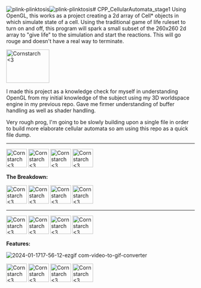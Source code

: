![plink-plinktosis](https://github.com/Kingerthanu/CPP_CellularAutomata_stage1/assets/76754592/23948334-b4bd-465c-b188-0717c6da0abc)![plink-plinktosis](https://github.com/Kingerthanu/CPP_CellularAutomata_stage1/assets/76754592/358a38d2-6107-48bc-b342-b469993b3656)# CPP_CellularAutomata_stage1
  Using OpenGL, this works as a project creating a 2d array of Cell* objects in which simulate state of a cell. Using the traditional game of life ruleset to turn on and off, this program will spark a small subset of the 260x260 2d array to "give life" to the simulation and start the reactions. This will go rouge and doesn't have a real way to terminate.

<img src="https://github.com/Kingerthanu/CPP_CellularAutomata_stage1/assets/76754592/a75aa857-8712-426d-8da4-110db742dffd" alt="Cornstarch <3" width="115" height="89">

  I made this project as a knowledge check for myself in understanding OpenGL from my initial knowledge of the subject using my 3D worldspace engine in my previous repo. Gave me firmer understanding of buffer handling as well as shader handling.

  Very rough prog, I'm going to be slowly building upon a single file in order to build more elaborate cellular automata so am using this repo as a quick file dump.


------------------------------------------------------

<img src="https://github.com/Kingerthanu/CPP_CellularAutomata_stage1/assets/76754592/0e0f4579-756c-4805-8730-9508018bed9b" alt="Cornstarch <3" width="55" height="49"> <img src="https://github.com/Kingerthanu/CPP_CellularAutomata_stage1/assets/76754592/0e0f4579-756c-4805-8730-9508018bed9b" alt="Cornstarch <3" width="55" height="49"> <img src="https://github.com/Kingerthanu/CPP_CellularAutomata_stage1/assets/76754592/0e0f4579-756c-4805-8730-9508018bed9b" alt="Cornstarch <3" width="55" height="49"> <img src="https://github.com/Kingerthanu/CPP_CellularAutomata_stage1/assets/76754592/0e0f4579-756c-4805-8730-9508018bed9b" alt="Cornstarch <3" width="55" height="49">



**The Breakdown:**



<img src="https://github.com/Kingerthanu/CPP_CellularAutomata_stage1/assets/76754592/b1acfe27-bfee-4250-9b6f-f761371ddf3e" alt="Cornstarch <3" width="55" height="49"> <img src="https://github.com/Kingerthanu/CPP_CellularAutomata_stage1/assets/76754592/b1acfe27-bfee-4250-9b6f-f761371ddf3e" alt="Cornstarch <3" width="55" height="49"> <img src="https://github.com/Kingerthanu/CPP_CellularAutomata_stage1/assets/76754592/b1acfe27-bfee-4250-9b6f-f761371ddf3e" alt="Cornstarch <3" width="55" height="49"> <img src="https://github.com/Kingerthanu/CPP_CellularAutomata_stage1/assets/76754592/b1acfe27-bfee-4250-9b6f-f761371ddf3e" alt="Cornstarch <3" width="55" height="49"> 




------------------------------------------------------

<img src="https://github.com/Kingerthanu/CPP_CellularAutomata_stage1/assets/76754592/4248d78b-b941-477c-b50e-3e6b0a3d9028" alt="Cornstarch <3" width="55" height="49"> <img src="https://github.com/Kingerthanu/CPP_CellularAutomata_stage1/assets/76754592/4248d78b-b941-477c-b50e-3e6b0a3d9028" alt="Cornstarch <3" width="55" height="49"> <img src="https://github.com/Kingerthanu/CPP_CellularAutomata_stage1/assets/76754592/4248d78b-b941-477c-b50e-3e6b0a3d9028" alt="Cornstarch <3" width="55" height="49"> <img src="https://github.com/Kingerthanu/CPP_CellularAutomata_stage1/assets/76754592/4248d78b-b941-477c-b50e-3e6b0a3d9028" alt="Cornstarch <3" width="55" height="49">


**Features:**


![2024-01-1717-56-12-ezgif com-video-to-gif-converter](https://github.com/Kingerthanu/CPP_CellularAutomata_stage1/assets/76754592/3457ef03-4667-4dbe-9bbb-49bb638f4f04)



<img src="https://github.com/Kingerthanu/CPP_CellularAutomata_stage1/assets/76754592/ac268977-c7dc-46d6-8dab-be0424773c4d" alt="Cornstarch <3" width="55" height="49"> <img src="https://github.com/Kingerthanu/CPP_CellularAutomata_stage1/assets/76754592/ac268977-c7dc-46d6-8dab-be0424773c4d" alt="Cornstarch <3" width="55" height="49"> <img src="https://github.com/Kingerthanu/CPP_CellularAutomata_stage1/assets/76754592/ac268977-c7dc-46d6-8dab-be0424773c4d" alt="Cornstarch <3" width="55" height="49"> <img src="https://github.com/Kingerthanu/CPP_CellularAutomata_stage1/assets/76754592/ac268977-c7dc-46d6-8dab-be0424773c4d" alt="Cornstarch <3" width="55" height="49">
